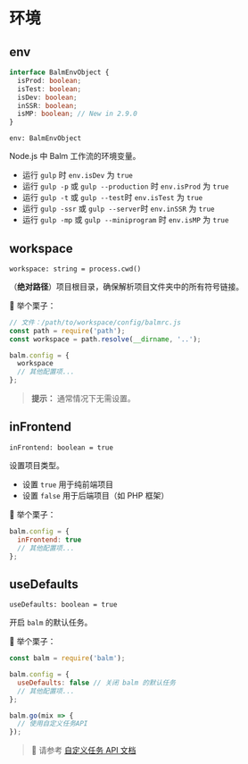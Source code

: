 # 环境

## env

```ts
interface BalmEnvObject {
  isProd: boolean;
  isTest: boolean;
  isDev: boolean;
  inSSR: boolean;
  isMP: boolean; // New in 2.9.0
}
```

`env: BalmEnvObject`

Node.js 中 Balm 工作流的环境变量。

- 运行 `gulp` 时 `env.isDev` 为 `true`
- 运行 `gulp -p` 或 `gulp --production` 时 `env.isProd` 为 `true`
- 运行 `gulp -t` 或 `gulp --test`时 `env.isTest` 为 `true`
- 运行 `gulp -ssr` 或 `gulp --server`时 `env.inSSR` 为 `true`
- 运行 `gulp -mp` 或 `gulp --miniprogram` 时 `env.isMP` 为 `true`

## workspace

`workspace: string = process.cwd()`

（**绝对路径**）项目根目录，确保解析项目文件夹中的所有符号链接。

:chestnut: 举个栗子：

```js
// 文件：/path/to/workspace/config/balmrc.js
const path = require('path');
const workspace = path.resolve(__dirname, '..');

balm.config = {
  workspace
  // 其他配置项...
};
```

> **提示：** 通常情况下无需设置。

## inFrontend

`inFrontend: boolean = true`

设置项目类型。

- 设置 `true` 用于纯前端项目
- 设置 `false` 用于后端项目（如 PHP 框架）

:chestnut: 举个栗子：

```js
balm.config = {
  inFrontend: true
  // 其他配置项...
};
```

## useDefaults

`useDefaults: boolean = true`

开启 `balm` 的默认任务。

:chestnut: 举个栗子：

```js
const balm = require('balm');

balm.config = {
  useDefaults: false // 关闭 balm 的默认任务
  // 其他配置项...
};

balm.go(mix => {
  // 使用自定义任务API
});
```

> :page_with_curl: 请参考 [自定义任务 API 文档](../api/)
